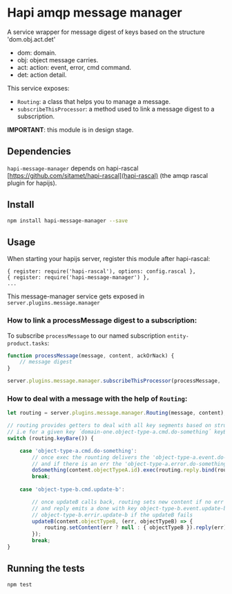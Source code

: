 # Hapi amqp message manager

A service wrapper for message digest of keys based on the structure 'dom.obj.act.det'

 * dom: domain.
 * obj: object message carries.
 * act: action: event, error, cmd command.
 * det: action detail.

This service exposes:

- `Routing`: a class that helps you to manage a message.
- `subscribeThisProcessor`: a method used to link a message digest to a subscription.

**IMPORTANT**: this module is in design stage.


## Dependencies

`hapi-message-manager` depends on hapi-rascal [https://github.com/sitamet/hapi-rascal](hapi-rascal) (the amqp rascal plugin for hapijs).


## Install

```sh
npm install hapi-message-manager --save
```

## Usage

When starting your hapijs server, register this module after hapi-rascal:

```
{ register: require('hapi-rascal'), options: config.rascal },
{ register: require('hapi-message-manager') },
...
```

This message-manager service gets exposed in `server.plugins.message.manager`


### How to link a processMessage digest to a subscription:

To subscribe `processMessage` to our named subscription `entity-product.tasks`:

```javascript
function processMessage(message, content, ackOrNack) {
    // message digest
}

server.plugins.message.manager.subscribeThisProcessor(processMessage, 'entity-product.tasks');
```

### How to deal with a message with the help of `Routing`:

```javascript
let routing = server.plugins.message.manager.Routing(message, content);

// routing provides getters to deal with all key segments based on structure 'dom.obj.act.det'
// i.e for a given key ´domain-one.object-type-a.cmd.do-something´ keyBare give us 'object-type-a.cmd.do-something'
switch (routing.keyBare()) {

    case 'object-type-a.cmd.do-something':
        // once exec the rounting delivers the 'object-type-a.event.do-something-done'
        // and if there is an err the 'object-type-a.error.do-something'
        doSomething(content.objectTypeA.id).exec(routing.reply.bind(routing));
        break;
        
    case 'object-type-b.cmd.update-b':

        // once updateB calls back, routing sets new content if no err 
        // and reply emits a done with key object-type-b.event.update-b-done or
        // object-type-b.errir.update-b if the updateB fails
        updateB(content.objectTypeB, (err, objectTypeB) => {
            routing.setContent(err ? null : { objectTypeB }).reply(err);
        });
        break;
}
```


## Running the tests

```bash
npm test
```


